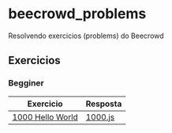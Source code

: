 # beecrowd_problems
Resolvendo exercicios (problems) do Beecrowd

## Exercicios 
### Begginer
| Exercicio | Resposta | 
| --- | --- | 
| [1000 Hello World](https://judge.beecrowd.com/en/problems/view/1000) | [1000.js](/1000_HelloWord!)